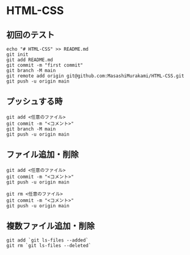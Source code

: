 # HTML-CSS

## 初回のテスト  
```
echo "# HTML-CSS" >> README.md
git init
git add README.md
git commit -m "first commit"
git branch -M main
git remote add origin git@github.com:MasashiMurakami/HTML-CSS.git
git push -u origin main
```
## プッシュする時  
```
git add <任意のファイル>
git commit -m "<コメント>"
git branch -M main
git push -u origin main
```

## ファイル追加・削除
```
git add <任意のファイル>
git commit -m "<コメント>"
git push -u origin main

git rm <任意のファイル>
git commit -m "<コメント>"
git push -u origin main
```

## 複数ファイル追加・削除
```
git add `git ls-files --added`
git rm `git ls-files --deleted`
```
